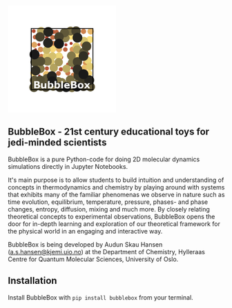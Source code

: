 <img src="graphics/logobox.png" width = 250px>

## BubbleBox - 21st century educational toys for jedi-minded scientists

BubbleBox is a pure Python-code for doing 2D molecular dynamics simulations directly in Jupyter Notebooks.

It's main purpose is to allow students to build intuition and understanding of concepts in thermodynamics and chemistry by playing around with systems that exhibits many of the familiar phenomenas we observe in nature such as time evolution, equilibrium, temperature, pressure, phases- and phase changes, entropy, diffusion, mixing and much more. By closely relating theoretical concepts to experimental observations, BubbleBox opens the door for in-depth learning and exploration of our theoretical framework for the physical world in an engaging and interactive way.

BubbleBox is being developed by Audun Skau Hansen (a.s.hansen@kjemi.uio.no) at the Department of Chemistry, Hylleraas Centre for Quantum Molecular Sciences, University of Oslo.

## Installation

Install BubbleBox with <code>pip install bubblebox</code> from your terminal.


